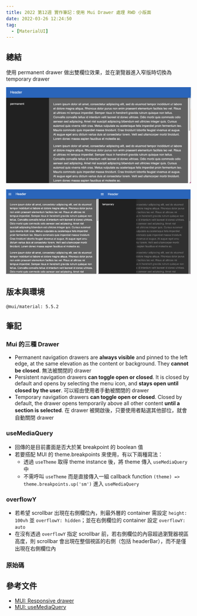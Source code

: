 ```yaml
---
title: 2022 第12週 實作筆記：使用 Mui Drawer 處理 RWD 小版面
date: 2022-03-26 12:24:50
tag:
  - [MaterialUI]
---
```


## 總結

使用 permanent drawer 做出雙欄位效果，並在瀏覽器進入窄版時切換為 temporary drawer

![畫面大於 theme.breakpoints.sm 時](/2022/mui-rwd-drawer/above-sm-breakpoint.png)

![畫面小於 theme.breakpoints.sm；右圖為展開 drawer 時的畫面](/2022/mui-rwd-drawer/below-sm-breakpoint.png)

## 版本與環境

```
@mui/material: 5.5.2
```

## 筆記

### Mui 的三種 Drawer

- Permanent navigation drawers are **always visible** and pinned to the left edge, at the same elevation as the content or background. They **cannot be closed**. 無法被關閉的 drawer
- Persistent navigation drawers **can toggle open or closed**. It is closed by default and opens by selecting the menu icon, and **stays open until closed by the user**. 可以經由使用者手動被關閉的 drawer
- Temporary navigation drawers **can toggle open or closed**. Closed by default, the drawer opens temporarily above all other content **until a section is selected**. 在 drawer 被開啟後，只要使用者點選其他部位，就會自動關閉 drawer

### useMediaQuery

- 回傳的是目前畫面是否大於某 breakpoint 的 boolean 值
- 若要搭配 MUI 的 theme.breakpoints 來使用，有以下兩種寫法：
  - 透過 `useTheme` 取得 theme instance 後，將 theme 傳入 `useMediaQuery` 中
  - 不需呼叫 `useTheme` 而是直接傳入一組 callback function `(theme) => theme.breakpoints.up('sm')` 進入 `useMediaQuery`

<script src="https://gist.github.com/tzynwang/df3cde2751f4711c98628c44cdf41589.js"></script>

### overflowY

- 若希望 scrollbar 出現在右側欄位內，則最外層的 container 需設定 `height: 100vh` 並 `overflowY: hidden`；並在右側欄位的 container 設定 `overflowY: auto`
- 在沒有透過 `overflowY` 指定 scrollbar 前，若右側欄位的內容超過瀏覽器視區高度，則 scrollbar 會出現在整個視區的右側（包括 headerBar），而不是僅出現在右側欄位內

### 原始碼

<script src="https://gist.github.com/tzynwang/ee88b9a7d138252e0835e138c83fabf0.js"></script>

## 參考文件

- [MUI: Responsive drawer](https://mui.com/components/drawers/#responsive-drawer)
- [MUI: useMediaQuery](https://mui.com/components/use-media-query/#main-content)
